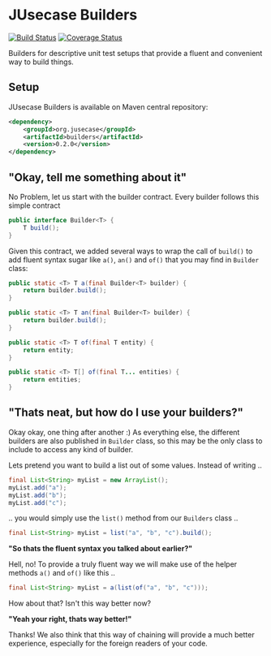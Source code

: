 # JUsecase Builders
[![Build Status](https://travis-ci.org/casid/jusecase-builders.svg?branch=master)](https://travis-ci.org/casid/jusecase-builders)
[![Coverage Status](https://coveralls.io/repos/github/casid/jusecase-builders/badge.svg?branch=master)](https://coveralls.io/github/casid/jusecase-builders?branch=master)

Builders for descriptive unit test setups that provide a fluent and convenient way to build things.

##  Setup
JUsecase Builders is available on Maven central repository:
```xml
<dependency>
    <groupId>org.jusecase</groupId>
    <artifactId>builders</artifactId>
    <version>0.2.0</version>
</dependency>
```

## "Okay, tell me something about it"
No Problem, let us start with the builder contract. Every builder follows this simple contract
```java
public interface Builder<T> {
    T build();
}
```
Given this contract, we added several ways to wrap the call of `build()` to add fluent syntax sugar like `a()`, `an()` and `of()` that you may find in `Builder` class:
```java
public static <T> T a(final Builder<T> builder) {
    return builder.build();
}

public static <T> T an(final Builder<T> builder) {
    return builder.build();
}

public static <T> T of(final T entity) {
    return entity;
}

public static <T> T[] of(final T... entities) {
    return entities;
}
```

## "Thats neat, but how do I use your builders?"
Okay okay, one thing after another :) As everything else, the different builders are also published in `Builder` class, so this may be the only class to include to access any kind of builder.

Lets pretend you want to build a list out of some values. Instead of writing ..
```java
final List<String> myList = new ArrayList();
myList.add("a");
myList.add("b");
myList.add("c");
```
.. you would simply use the `list()` method from our `Builders` class ..
```java
final List<String> myList = list("a", "b", "c").build();
```

**"So thats the fluent syntax you talked about earlier?"**

Hell, no! To provide a truly fluent way we will make use of the helper methods `a()` and `of()` like this ..
```java
final List<String> myList = a(list(of("a", "b", "c")));
```
How about that? Isn't this way better now?

**"Yeah your right, thats way better!"**

Thanks! We also think that this way of chaining will provide a much better experience, especially for the foreign readers of your code.

